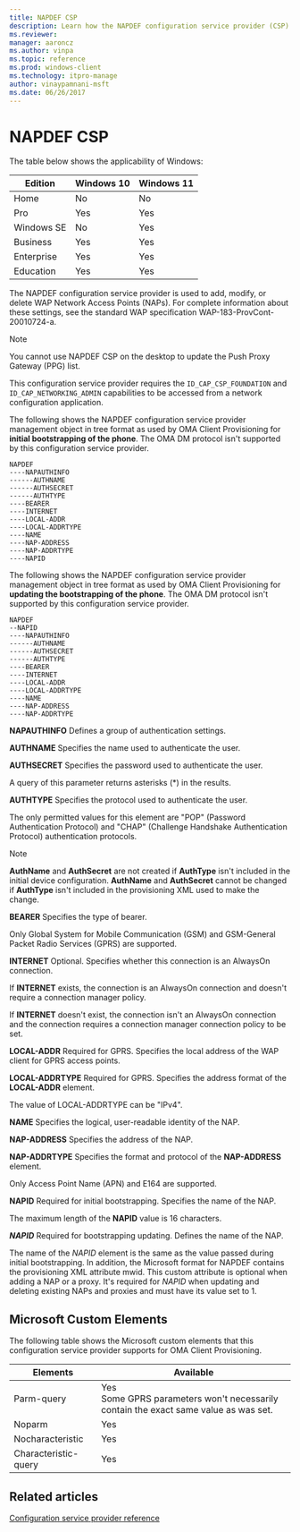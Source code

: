 ```yaml
---
title: NAPDEF CSP
description: Learn how the NAPDEF configuration service provider (CSP) is used to add, modify, or delete WAP network access points (NAPs).
ms.reviewer:
manager: aaroncz
ms.author: vinpa
ms.topic: reference
ms.prod: windows-client
ms.technology: itpro-manage
author: vinaypamnani-msft
ms.date: 06/26/2017
---
```


# NAPDEF CSP

The table below shows the applicability of Windows:

|Edition|Windows 10|Windows 11|
|--- |--- |--- |
|Home|No|No|
|Pro|Yes|Yes|
|Windows SE|No|Yes|
|Business|Yes|Yes|
|Enterprise|Yes|Yes|
|Education|Yes|Yes|

The NAPDEF configuration service provider is used to add, modify, or delete WAP Network Access Points (NAPs). For complete information about these settings, see the standard WAP specification WAP-183-ProvCont-20010724-a.

> [!Note]
> You cannot use NAPDEF CSP on the desktop to update the Push Proxy Gateway (PPG) list.
>
> This configuration service provider requires the `ID_CAP_CSP_FOUNDATION` and `ID_CAP_NETWORKING_ADMIN` capabilities to be accessed from a network configuration application.

The following shows the NAPDEF configuration service provider management object in tree format as used by OMA Client Provisioning for **initial bootstrapping of the phone**. The OMA DM protocol isn't supported by this configuration service provider.

```console
NAPDEF
----NAPAUTHINFO
------AUTHNAME
------AUTHSECRET
------AUTHTYPE
----BEARER
----INTERNET
----LOCAL-ADDR
----LOCAL-ADDRTYPE
----NAME
----NAP-ADDRESS
----NAP-ADDRTYPE
----NAPID
```

The following shows the NAPDEF configuration service provider management object in tree format as used by OMA Client Provisioning for **updating the bootstrapping of the phone**. The OMA DM protocol isn't supported by this configuration service provider.

```console
NAPDEF
--NAPID
----NAPAUTHINFO
------AUTHNAME
------AUTHSECRET
------AUTHTYPE
----BEARER
----INTERNET
----LOCAL-ADDR
----LOCAL-ADDRTYPE
----NAME
----NAP-ADDRESS
----NAP-ADDRTYPE
```

<a href="" id="napauthinfo"></a>**NAPAUTHINFO**
Defines a group of authentication settings.

<a href="" id="authname"></a>**AUTHNAME**
Specifies the name used to authenticate the user.

<a href="" id="authsecret"></a>**AUTHSECRET**
Specifies the password used to authenticate the user.

A query of this parameter returns asterisks (\*) in the results.

<a href="" id="authtype"></a>**AUTHTYPE**
Specifies the protocol used to authenticate the user.

The only permitted values for this element are "POP" (Password Authentication Protocol) and "CHAP" (Challenge Handshake Authentication Protocol) authentication protocols.

> [!Note]
> **AuthName** and **AuthSecret** are not created if **AuthType** isn't included in the initial device configuration. **AuthName** and **AuthSecret** cannot be changed if **AuthType** isn't included in the provisioning XML used to make the change.

<a href="" id="bearer"></a>**BEARER**
Specifies the type of bearer.

Only Global System for Mobile Communication (GSM) and GSM-General Packet Radio Services (GPRS) are supported.

<a href="" id="internet"></a>**INTERNET**
Optional. Specifies whether this connection is an AlwaysOn connection.

If **INTERNET** exists, the connection is an AlwaysOn connection and doesn't require a connection manager policy.

If **INTERNET** doesn't exist, the connection isn't an AlwaysOn connection and the connection requires a connection manager connection policy to be set.

<a href="" id="local-addr"></a>**LOCAL-ADDR**
Required for GPRS. Specifies the local address of the WAP client for GPRS access points.

<a href="" id="local-addrtype"></a>**LOCAL-ADDRTYPE**
Required for GPRS. Specifies the address format of the **LOCAL-ADDR** element.

The value of LOCAL-ADDRTYPE can be "IPv4".

<a href="" id="name"></a>**NAME**
Specifies the logical, user-readable identity of the NAP.

<a href="" id="nap-address"></a>**NAP-ADDRESS**
Specifies the address of the NAP.

<a href="" id="nap-addrtype"></a>**NAP-ADDRTYPE**
Specifies the format and protocol of the **NAP-ADDRESS** element.

Only Access Point Name (APN) and E164 are supported.

<a href="" id="napid"></a>**NAPID**
Required for initial bootstrapping. Specifies the name of the NAP.

The maximum length of the **NAPID** value is 16 characters.

<a href="" id="napid"></a>***NAPID***
Required for bootstrapping updating. Defines the name of the NAP.

The name of the *NAPID* element is the same as the value passed during initial bootstrapping. In addition, the Microsoft format for NAPDEF contains the provisioning XML attribute mwid. This custom attribute is optional when adding a NAP or a proxy. It's required for *NAPID* when updating and deleting existing NAPs and proxies and must have its value set to 1.

## Microsoft Custom Elements

The following table shows the Microsoft custom elements that this configuration service provider supports for OMA Client Provisioning.

|Elements|Available|
|--- |--- |
|Parm-query|Yes <br>Some GPRS parameters won't necessarily contain the exact same value as was set.|
|Noparm|Yes|
|Nocharacteristic|Yes|
|Characteristic-query|Yes|

## Related articles

[Configuration service provider reference](index.yml)
